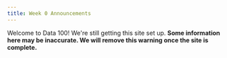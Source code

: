 ```yaml
---
title: Week 0 Announcements
---
```


Welcome to Data 100! We're still getting this site set up. **Some information here may be inaccurate. We will remove this warning once the site is complete.**
